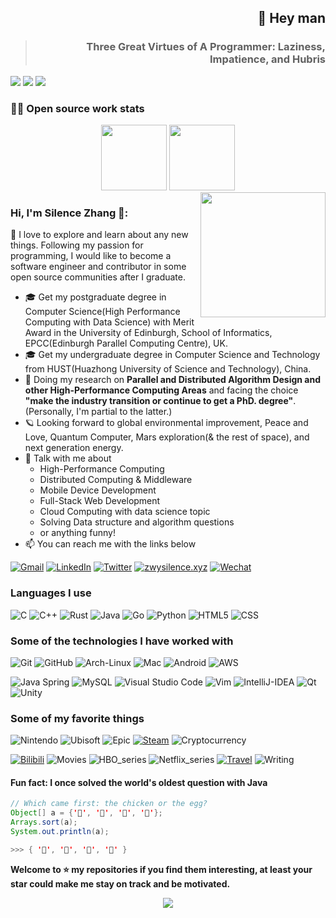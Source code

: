 <h2 align="right">👋 Hey man</h2>
<blockquote>
  <h3 align="right">Three Great Virtues of A Programmer: Laziness, Impatience, and Hubris</h3>
</blockquote>

<p>
  <img src="http://views.whatilearened.today/views/github/Zwysilence/views.svg"/>
  <a href="https://github.com/Zwysilence/"><img src="https://img.shields.io/github/followers/Zwysilence?color=%234CC61E&label=GitHub%20Followers%20%3A"/></a>
  <a href="https://github.com/Zwysilence/"><img src="https://badges.frapsoft.com/os/v2/open-source.svg?v=103"/></a>
</p>
<!--
**Zwysilence/Zwysilence** is a ✨ _special_ ✨ repository because its `README.md` (this file) appears on your GitHub profile.

Here are some ideas to get you started:

- 🔭 I'm currently working on ...
- 🌱 I'm currently learning ...
- 👯 I'm looking to collaborate on ...
- 🤔 I'm looking for help with ...
- 💬 Ask me about ...
- 📫 How to reach me: ...
- 😄 Pronouns: ...
- ⚡ Fun fact: ...
-->

<!---->

### 👨‍💻 Open source work stats
<div align=center><img align=""  height="105px" src="https://github-readme-stats.vercel.app/api?username=Zwysilence&hide_title=true&hide_border=true&show_icons=true&include_all_commits=true&line_height=21&theme=ayu-mirage&count_private=true" />
 <img align="" height="105px" src="https://github-readme-stats.vercel.app/api/top-langs/?username=Zwysilence&hide_title=true&hide_border=true&theme=ayu-mirage&layout=compact" /></div>
 </div>

<img align='right' src='https://octodex.github.com/images/catstello.png' width='200px'>

### Hi, I'm Silence Zhang 🎉:
:raising_hand: I love to explore and learn about any new things. Following my passion for programming, I would like to become a software engineer and contributor in some open source communities after I graduate.

- 🎓 Get my postgraduate degree in Computer Science(High Performance Computing with Data Science) with Merit Award in the University of Edinburgh, School of Informatics, EPCC(Edinburgh Parallel Computing Centre), UK.
- 🎓 Get my undergraduate degree in Computer Science and Technology from HUST(Huazhong University of Science and Technology), China.
- :test_tube: Doing my research on **Parallel and Distributed Algorithm Design and other High-Performance Computing Areas** and facing the choice **"make the industry transition or continue to get a PhD. degree"**. (Personally, I'm partial to the latter.) 
- 🪐 Looking forward to global environmental improvement, Peace and Love, Quantum Computer, Mars exploration(& the rest of space), and next generation energy.
- :speech_balloon: Talk with me about 
  * High-Performance Computing
  * Distributed Computing & Middleware 
  * Mobile Device Development
  * Full-Stack Web Development
  * Cloud Computing with data science topic
  * Solving Data structure and algorithm questions
  * or anything funny!
- :mailbox: You can reach me with the links below

[![Gmail](https://img.shields.io/badge/-GMAIL-D14836?style=for-the-badge&logo=gmail&logoColor=white)](mailto:Zhangwuyan01@gmail.com)
[![LinkedIn](https://img.shields.io/badge/-LINKEDIN-0077B5?style=for-the-badge&logo=linkedin&logoColor=white)](https://www.linkedin.com/in/silencezhang/)
[![Twitter](https://img.shields.io/badge/-Twitter-1DA1F2?style=for-the-badge&logo=twitter&logoColor=white)](https://twitter.com/Silence_zwy)
[![zwysilence.xyz](https://img.shields.io/badge/-ZWYSILENCE.XYZ-000000?style=for-the-badge&logo=react&logoColor=white)](https://zwysilence.xyz/)
[![Wechat](https://img.shields.io/badge/-WeChat-7BB32E?style=for-the-badge&logo=wechat&logoColor=white)](./wechatQR.png)

### Languages I use

![C](https://img.shields.io/badge/-C-000000?style=flat&logo=c&colorA=444444)
![C++](https://img.shields.io/badge/-C++-000000?style=flat&logo=c%2B%2B&colorA=444444&logoColor=00599C)
![Rust](https://img.shields.io/badge/-Rust-000000?style=flat&logo=rust&logoColor=FF7100&colorA=444444)
![Java](https://img.shields.io/badge/-Java-000000?style=flat&logo=java&colorA=444444&logoColor=F29400)
![Go](https://img.shields.io/badge/-Go-000000?style=flat&logo=go&colorA=444444)
![Python](https://img.shields.io/badge/-Python-000000?style=flat&logo=python&colorA=444444)
![HTML5](https://img.shields.io/badge/-HTML5-000000?style=flat&logo=html5&colorA=444444)
![CSS](https://img.shields.io/badge/-CSS-000000?style=flat&logo=css3&logoColor=9933CC&colorA=444444)

### Some of the technologies I have worked with

![Git](https://img.shields.io/badge/-Git-000000?style=flat&logo=git&logoColor=F05032&colorA=444444)
![GitHub](https://img.shields.io/badge/-GitHub-000000?style=flat&logo=github&logoColor=white&colorA=444444)
![Arch-Linux](https://img.shields.io/badge/-Arch_Linux-000000?style=flat&logo=arch-linux&logoColor=FCC624&colorA=444444)
![Mac](https://img.shields.io/badge/-MacOS-000000?style=flat&logo=apple&logoColor=999999&colorA=444444)
![Android](https://img.shields.io/badge/-Android-000000?style=flat&logo=android&logoColor=3DDC84&colorA=444444)
![AWS](https://img.shields.io/badge/-AWS-000000?&logo=Amazon-AWS&logoColor=FF9900&colorA=444444)

![Java Spring](https://img.shields.io/badge/-Spring-000000?style=flat&logo=spring&logoColor=6DB33F&colorA=444444)
![MySQL](https://img.shields.io/badge/-MySQL-000000?style=flat&logo=MySQL&logoColor=70CBF4&colorA=444444)
![Visual Studio Code](https://img.shields.io/badge/-VSCode-000000?style=flat&logo=visual-studio-code&logoColor=007ACC&colorA=444444)
![Vim](https://img.shields.io/badge/-Vim-000000?style=flat&logo=vim&logoColor=019733&colorA=444444)
![IntelliJ-IDEA](https://aleen42.github.io/badges/src/idea.svg)
![Qt](https://img.shields.io/badge/-Qt-000000?style=flat&logo=qt&logoColor=41CD52&colorA=444444)
![Unity](https://img.shields.io/badge/-Unity-000000?style=flat&logo=unity&logoColor=white&colorA=444444)

### Some of my favorite things

![Nintendo](https://img.shields.io/badge/Silence-Nintendo-444444?style=social&logo=Nintendo-Switch&logoColor=E60012)
![Ubisoft](https://img.shields.io/badge/ZzSilenzZ-Ubisoft-444444?style=social&logo=ubisoft&logoColor=2088FF)
![Epic](https://img.shields.io/badge/一胜一负_原地踏步-Epic-444444?style=social&logo=epic-games&logoColor=black)
[![Steam](https://img.shields.io/badge/人生有梦_各自精彩-Steam-444444?style=social&logo=steam&logoColor=025E8C)](https://steamcommunity.com/profiles/76561198178013125/)
![Cryptocurrency](https://img.shields.io/badge/-Cryptocurrency-444444?style=social&logo=bitcoin&logoColor=F7931A)

[![Bilibili](https://img.shields.io/badge/ZzsilencezZ-Bilibili-444444?style=social&logo=bilibili&logoColor=00A1D6)](https://space.bilibili.com/233636056)
![Movies](https://img.shields.io/badge/Weekly-Movies-444444?style=social&logo=the-movie-database&logoColor=01D277)
![HBO_series](https://img.shields.io/badge/HBO-TV_series-444444?style=social&logo=hbo&logoColor=00A4DE)
![Netflix_series](https://img.shields.io/badge/Netflix-TV_series-444444?style=social&logo=netflix&logoColor=E50914)
[![Travel](https://img.shields.io/badge/Enjoy_Life-Travel-444444?style=social&logo=airbnb&logoColor=FF5A5F)](https://www.google.com/maps/d/embed?mid=1bwKHTXFNg8mpvUOwCeSz7G9EAU35o3CH)
![Writing](https://img.shields.io/badge/-Writing-444444?style=social&logo=latex&logoColor=008080)



#### Fun fact: I once solved the world's oldest question with Java

```java
// Which came first: the chicken or the egg?
Object[] a = {'🥚', '🐣', '🐥', '🐔'};
Arrays.sort(a);
System.out.println(a);

>>> { '🐔', '🐣', '🐥', '🥚' }
```

**Welcome to ⭐ my repositories if you find them interesting, at least your star could make me stay on track and be motivated.**


<div align=center>
  <a href="https://www.youtube.com/watch?v=b-Cr0EWwaTk">
    <img align='middle' src='./universe.gif'>
  </a>
</div>


